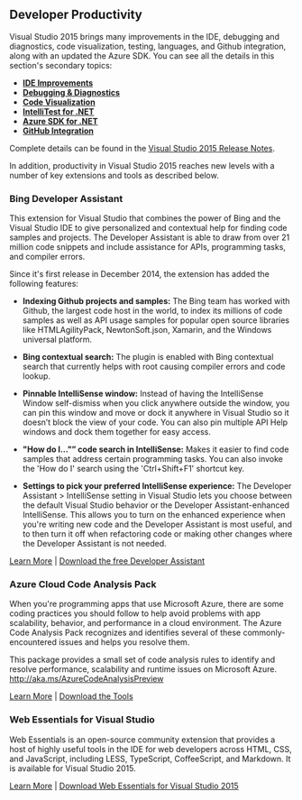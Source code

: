 <properties
    pageTitle="Developer Productivity"
    description="Visual Studio 2015 delivers a host of features to help developers and teams spend less time wrangling with code issues and more time solving real problems for their customers."
    slug="productivity"
    order="500"    
    keywords="visual studio, vs2015, vs, visualstudio, productivity, ide"
/>
## Developer Productivity

Visual Studio 2015 brings many improvements in the IDE, debugging and diagnostics, code visualization, testing, languages, and Github integration, along with an updated the Azure SDK. You can see all the details in this section's secondary topics:
- **[IDE Improvements](ide)**
- **[Debugging & Diagnostics](debugdiag)**
- **[Code Visualization](codeviz)**
- **[IntelliTest for .NET](testing)**
- **[Azure SDK for .NET](azuresdk26)**
- **[GitHub Integration](productivitygit)**

Complete details can be found in the [Visual Studio 2015 Release Notes](https://www.visualstudio.com/news/vs2015-vs).

In addition, productivity in Visual Studio 2015 reaches new levels with a number of key extensions and tools as described below.


### Bing Developer Assistant

This extension for Visual Studio that combines the power of Bing and the Visual Studio IDE to give personalized and contextual help for finding code samples and projects. The Developer Assistant is able to draw from over 21 million code snippets and include assistance for APIs, programming tasks, and compiler errors.

Since it's first release in December 2014, the extension has added the following features:

- **Indexing Github projects and samples:** The Bing team has worked with Github, the largest code host in the world, to index its millions of code samples as well as API usage samples for popular open source libraries like HTMLAgilityPack, NewtonSoft.json, Xamarin, and the Windows universal platform.

- **Bing contextual search:** The plugin is enabled with Bing contextual search that currently helps with root causing compiler errors and code lookup.

- **Pinnable IntelliSense window:** Instead of having the IntelliSense Window self-dismiss when you click anywhere outside the window, you can pin this window and move or dock it anywhere in Visual Studio so it doesn’t block the view of your code. You can also pin multiple API Help windows and dock them together for easy access.

- **"How do I…"” code search in IntelliSense:** Makes it easier to find code samples that address certain programming tasks. You can also invoke the 'How do I' search using the 'Ctrl+Shift+F1' shortcut key.

- **Settings to pick your preferred IntelliSense experience:** The Developer Assistant > IntelliSense setting in Visual Studio lets you choose between the default Visual Studio behavior or the Developer Assistant-enhanced IntelliSense. This allows you to turn on the enhanced experience when you're writing new code and the Developer Assistant is most useful, and to then turn it off when refactoring code or making other changes where the Developer Assistant is not needed. 

[Learn More](http://blogs.msdn.com/b/onecode/p/devassistant.aspx) | [Download the free Developer Assistant](https://visualstudiogallery.msdn.microsoft.com/a1166718-a2d9-4a48-a5fd-504ff4ad1b65)

### Azure Cloud Code Analysis Pack

When you're programming apps that use Microsoft Azure, there are some coding practices you should follow to help avoid problems with app scalability, behavior, and performance in a cloud environment. The Azure Code Analysis Pack recognizes and identifies several of these commonly-encountered issues and helps you resolve them. 

This package provides a small set of code analysis rules to identify and resolve performance, scalability and runtime issues on Microsoft Azure. http://aka.ms/AzureCodeAnalysisPreview

[Learn More](https://msdn.microsoft.com/en-US/library/2b8dee02-55fc-430b-9047-523c8e943032) | [Download the Tools](http://go.microsoft.com/fwlink/?LinkId=517815)


### Web Essentials for Visual Studio

Web Essentials is an open-source community extension that provides a host of highly useful tools in the IDE for web developers across HTML, CSS, and JavaScript, including LESS, TypeScript, CoffeeScript, and Markdown. It is available for Visual Studio 2015.

[Learn More](http://vswebessentials.com/) | [Download Web Essentials for Visual Studio 2015](http://vswebessentials.com/download)


